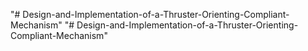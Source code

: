 "# Design-and-Implementation-of-a-Thruster-Orienting-Compliant-Mechanism" 
"# Design-and-Implementation-of-a-Thruster-Orienting-Compliant-Mechanism" 
